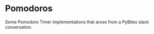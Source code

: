 Pomodoros
=========

Some Pomodoro Timer implementations that arose from a PyBites slack
conversation.

